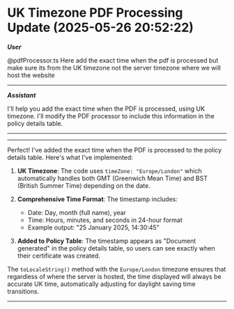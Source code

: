 <!-- Generated by SpecStory -->

# UK Timezone PDF Processing Update (2025-05-26 20:52:22)

_**User**_

@pdfProcessor.ts  Here add the exact time when the pdf is processed but make sure its from the UK timezone not the server timezone where we will host the website

---

_**Assistant**_

I'll help you add the exact time when the PDF is processed, using UK timezone. I'll modify the PDF processor to include this information in the policy details table.

---



---

Perfect! I've added the exact time when the PDF is processed to the policy details table. Here's what I've implemented:

1. **UK Timezone**: The code uses `timeZone: "Europe/London"` which automatically handles both GMT (Greenwich Mean Time) and BST (British Summer Time) depending on the date.

2. **Comprehensive Time Format**: The timestamp includes:
   - Date: Day, month (full name), year
   - Time: Hours, minutes, and seconds in 24-hour format
   - Example output: "25 January 2025, 14:30:45"

3. **Added to Policy Table**: The timestamp appears as "Document generated" in the policy details table, so users can see exactly when their certificate was created.

The `toLocaleString()` method with the `Europe/London` timezone ensures that regardless of where the server is hosted, the time displayed will always be accurate UK time, automatically adjusting for daylight saving time transitions.

---

